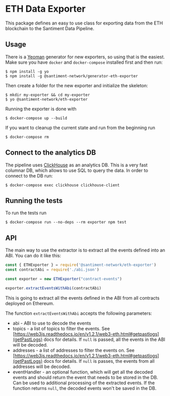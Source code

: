 # ETH Data Exporter

This package defines an easy to use class for exporting data from the ETH blockchain to the Santiment Data Pipeline.

## Usage

There is a [Yeoman](https://yeoman.io) generator for new exporters, so using that is the easiest. Make sure you have `docker` and `docker-compose` installed first and then run:

```
$ npm install -g yo
$ npm install -g @santiment-network/generator-eth-exporter
```

Then create a folder for the new exporter and initialize the skeleton:

```
$ mkdir my-exporter && cd my-exporter
$ yo @santiment-network/eth-exporter
```

Running the exporter is done with

```
$ docker-compose up --build
```

If you want to cleanup the current state and run from the beginning run

```
$ docker-compose rm
```

## Connect to the analytics DB

The pipeline uses [ClickHouse](https://clickhouse.yandex) as an analytics DB. This is a very fast columnar DB, which allows to use SQL to query the data. In order to connect to the DB run:

```
$ docker-compose exec clickhouse clickhouse-client 
```

## Running the tests

To run the tests run

```
$ docker-compose run --no-deps --rm exporter npm test
```

## API

The main way to use the extractor is to extract all the events defined into an ABI. You can do it like this:

```js
const { ETHExporter } = require('@santiment-network/eth-exporter')
const contractAbi = require('./abi.json')

const exporter = new ETHExporter("contract-events")

exporter.extractEventsWithAbi(contractAbi)

```

This is going to extract all the events defined in the ABI from all contracts deployed on Ethereum.

The function `extractEventsWithAbi` accepts the following parameters:

* abi - ABI to use to decode the events
* topics - a list of topics to filter the events. See [https://web3js.readthedocs.io/en/v1.2.1/web3-eth.html#getpastlogs](getPastLogs) docs for details. If `null` is passed, all the events in the ABI will be decoded.
* addresses - a list of addresses to filter the events on. See [https://web3js.readthedocs.io/en/v1.2.1/web3-eth.html#getpastlogs](getPastLogs) docs for details. If `null` is passes, the events from all addresses will be decoded.
* eventHandler - an optional function, which will get all the decoded events and should return the event that needs to be stored in the DB. Can be used to additional processing of the extracted events. If the function returns `null`, the decoded events won't be saved in the DB.
